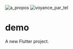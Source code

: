 ![a_propos](https://user-images.githubusercontent.com/59664887/213326909-631b63a4-5d89-4de4-a98b-caf3edd70845.png)
![voyance_par_tel](https://user-images.githubusercontent.com/59664887/213326911-66ae911e-0053-4f04-9da3-ec719dbb1b7d.png)
# demo

A new Flutter project.

